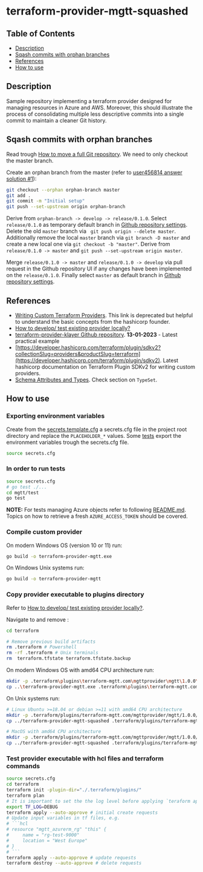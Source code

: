 # terraform-provider-mgtt-squashed

## Table of Contents

- [Description](#description)
- [Sqash commits with orphan branches](#sqash-commits-with-orphan-branches)
- [References](#references)
- [How to use](#how-to-use)

## Description

Sample repository implementing a terraform provider designed for managing resources in Azure and AWS. Moreover, this should illustrate the process of consolidating multiple less descriptive commits into a single commit to maintain a cleaner Git history.  

## Sqash commits with orphan branches

Read trough [How to move a full Git repository](https://www.atlassian.com/git/tutorials/git-move-repository). We need to only checkout the master branch.

Create an orphan branch from the master (refer to [user456814 answer solution #1](https://stackoverflow.com/questions/1657017/how-to-squash-all-git-commits-into-one)):

```sh
git checkout --orphan orphan-branch master
git add .
git commit -m "Initial setup"
git push --set-upstream origin orphan-branch
```

Derive from `orphan-branch -> develop -> release/0.1.0`.
Select `release/0.1.0` as temporary default branch in [Github repository settings](https://github.com/MGTheTrain/terraform-provider-mgtt-squashed-squashed/settings). 
Delete the old `master` branch via ` git push origin --delete master`. 
Additionally remove the local `master` branch  via `git branch -D master` and create a new local one via `git checkout -b "master"`. Derive from `release/0.1.0 -> master` and `git push --set-upstream origin master`.


Merge `release/0.1.0 -> master` and `release/0.1.0 -> develop` via pull request in the Github repository UI if any changes have been implemented on the `release/0.1.0`. Finally select `master` as default branch in [Github repository settings](https://github.com/MGTheTrain/terraform-provider-mgtt-squashed-squashed/settings). 


## References

- [Writing Custom Terraform Providers](https://www.hashicorp.com/blog/writing-custom-terraform-providers). This link is deprecated but helpful to understand the basic concepts from the hashicorp founder.
- [How to develop/ test existing provider locally?](https://github.com/hashicorp/terraform-provider-aws/issues/5396)
- [terraform-provider-klayer Github repository](https://github.com/ldcorentin/terraform-provider-klayer). **13-01-2023** - Latest practical example
- [https://developer.hashicorp.com/terraform/plugin/sdkv2?collectionSlug=providers&productSlug=terraform](https://developer.hashicorp.com/terraform/plugin/sdkv2). Latest hashicorp documentation on Terraform Plugin SDKv2 for writing custom providers.
- [Schema Attributes and Types](https://developer.hashicorp.com/terraform/plugin/sdkv2/schemas/schema-types). Check section on `TypeSet`.

## How to use

### Exporting environment variables

Create from the [secrets.template.cfg](./templates/secrets.template.cfg) a secrets.cfg file in the project root directory and replace the `PLACEHOLDER_*` values. Some [tests](./mgtt/test/) export the environment variables trough the secrets.cfg file.

```sh
source secrets.cfg
```

### In order to run tests

```sh
source secrets.cfg
# go test ./...
cd mgtt/test
go test
```

**NOTE:** For tests managing Azure objects refer to following [README.md](./api-testing/azure_storage_account/README.md). Topics on how to retrieve a fresh `AZURE_ACCESS_TOKEN` should be covered.

### Compile custom provider

On modern Windows OS (version 10 or 11) run: 

```sh
go build -o terraform-provider-mgtt.exe
```

On Windows Unix systems run: 

```sh
go build -o terraform-provider-mgtt
```

### Copy provider executable to plugins directory 

Refer to [How to develop/ test existing provider locally?](https://github.com/hashicorp/terraform-provider-aws/issues/5396).

Navigate to and remove :

```sh
cd terraform

# Remove previous build artifacts
rm .terraform # Powershell
rm -rf .terraform # Unix terminals
rm  terraform.tfstate terraform.tfstate.backup
```

On modern Windows OS with amd64 CPU architecture run:

```sh
mkdir -p .terraform\plugins\terraform-mgtt.com\mgttprovider\mgtt\1.0.0\windows_amd64
cp ..\terraform-provider-mgtt.exe .terraform\plugins\terraform-mgtt.com\mgttprovider\mgtt\1.0.0\windows_amd64
```

On Unix systems run:

```sh
# Linux Ubuntu >=18.04 or debian >=11 with amd64 CPU architecture
mkdir -p .terraform/plugins/terraform-mgtt.com/mgttprovider/mgtt/1.0.0/linux_amd64
cp ../terraform-provider-mgtt-squashed .terraform/plugins/terraform-mgtt.com/mgttprovider/mgtt/1.0.0/linux_amd64

# MacOS with amd64 CPU architecture 
mkdir -p .terraform/plugins/terraform-mgtt.com/mgttprovider/mgtt/1.0.0/darwin_amd64
cp ../terraform-provider-mgtt-squashed .terraform/plugins/terraform-mgtt.com/mgttprovider/mgtt/1.0.0/darwin_amd64
```

### Test provider executable with hcl files and terraform commands

```sh
source secrets.cfg
cd terraform
terraform init -plugin-dir="./.terraform/plugins/"
terraform plan
# It is important to set the the log level before applying `teraform apply` or `teraform destroy` 
export TF_LOG=DEBUG
terraform apply --auto-approve # initial create requests
# Update input variables in tf files, e.g. 
# ```hcl
# resource "mgtt_azurerm_rg" "this" {
#     name = "rg-test-9000"
#     location = "West Europe"
# }
# ```
terraform apply --auto-approve # update requests 
terraform destroy --auto-approve # delete requests
```